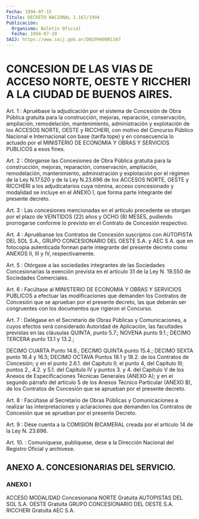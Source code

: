 ```yaml
---
Fecha: 1994-07-15
Título: DECRETO NACIONAL 1.167/1994
Publicación:
  Organismo: Boletín Oficial
  Fecha: 1994-07-19
SAIJ: https://www.saij.gob.ar/DN19940001167
---
```

# CONCESION DE LAS VIAS DE ACCESO NORTE, OESTE Y RICCHERI A LA CIUDAD DE BUENOS AIRES.

<a id="1"></a>
Art. 1 : Apruébase la adjudicación por el sistema de Concesión de Obra Pública gratuita para la construcción, mejoras, reparación,  conservación, ampliación, remodelación, mantenimiento, administración   y  explotación  de  los  ACCESOS  NORTE,  OESTE  y RICCHERI, con motivo del Concurso Público Nacional e Internacional con  base  (tarifa tope) y en consecuencia lo actuado por el MINISTERIO DE ECONOMIA  Y  OBRAS Y SERVICIOS PUBLICOS a esos fines.

<a id="2"></a>
Art.  2  :  Otórganse las Concesiones de Obra Pública gratuita para  la  construcción,    mejoras,    reparación,    conservación, ampliación,    remodelación,    mantenimiento,  administración    y explotación por el régimen de la  Ley N.17.520 y de la Ley N.23.696 de los ACCESOS NORTE, OESTE y RICCHERI  a  los adjudicatarios cuya nómina, acceso concesionado y modalidad se incluye  en  el ANEXO I, que forma parte integrante del presente decreto.

<a id="3"></a>
Art. 3 : Las concesiones mencionadas en el artículo precedente se otorgan  por  el  plazo de VEINTIDOS (22) años y OCHO (8) MESES, pudiendo  prorrogarse  conforme  lo  previsto  en  el  Contrato  de Concesión respectivo.

<a id="4"></a>
Art.  4 : Apruébanse los Contratos de Concesión suscriptos con AUTOPISTA DEL  SOL S.A., GRUPO CONCESIONARIO DEL OESTE S.A. y AEC S A.  que  en  fotocopia  autenticada  forman  parte  integrante  del presente  decreto  como  ANEXOS  II,  III  y  IV,  respectivamente.

<a id="5"></a>
Art.  5  :  Otórgase  a  las  sociedades  integrantes de  las Sociedades  Concesionarias  la  exención prevista en el artículo 31 de la Ley  N. 19.550 de Sociedades Comerciales.

<a id="6"></a>
Art.  6  :  Facúltase  al  MINISTERIO  DE  ECONOMIA  Y OBRAS Y SERVICIOS  PUBLICOS a efectuar las modificaciones que demanden  los Contratos de  Concesión  que  se  aprueban por el presente decreto, las que deberán ser congruentes con  los documentos que rigieron el Concurso.

<a id="7"></a>
Art.  7  :  Delégase  en  el  Secretario  de  Obras Públicas y Comunicaciones,  a  cuyos  efectos  será  considerado Autoridad  de Aplicación,  las  facultades  previstas  en las  cláusulas  QUINTA, punto 5.7.; NOVENA punto 9.1.; DECIMO TERCERA  punto  13.1 y 13.2.;

DECIMO CUARTA Punto 14.6.; DECIMO QUINTA punto 15.4.; DECIMO  SEXTA punto  16.4  y  16.5;  DECIMO  OCTAVA  Puntos  18.1  y 18.2. de los Contratos  de Concesión; y en el punto 2.6.1. del Capítulo  II;  el punto 4, del  Capítulo  III; puntos 2., 4.2. y 5.1. del Capítulo IV y puntos 3. y 4. del Capítulo  V  de los Anexos de Especificaciones Técnicas Generales (ANEXO A); y en  el segundo párrafo del artículo 5 de los Anexos Técnico Particular (ANEXO  B),  de los Contratos de Concesión que se aprueban por el presente decreto.

<a id="8"></a>
Art. 8 : Facúltase al Secretario de Obras Públicas y Comunicaciones  a  realizar las interpretaciones y aclaraciones que demanden  los  Contratos  de  Concesión  que  se  aprueban  por  el presente Decreto.

<a id="9"></a>
Art.  9  :  Dése  cuenta a la COMISION BICAMERAL creada por el artículo 14 de la Ley N. 23.696.

<a id="10"></a>
Art.  10.  :  Comuníquese,  publíquese,  dese  a  la Dirección Nacional del Registro Oficial y archívese.

## ANEXO A. CONCESIONARIAS DEL SERVICIO.

### ANEXO I

<a id="1"></a>
ACCESO     MODALIDAD    Concesionaria  NORTE      Gratuita     AUTOPISTAS DEL SOL S.A.  OESTE      Gratuita     GRUPO CONCESIONARIO DEL OESTE S.A.  RICCHERI  Gratuita     AEC S.A.